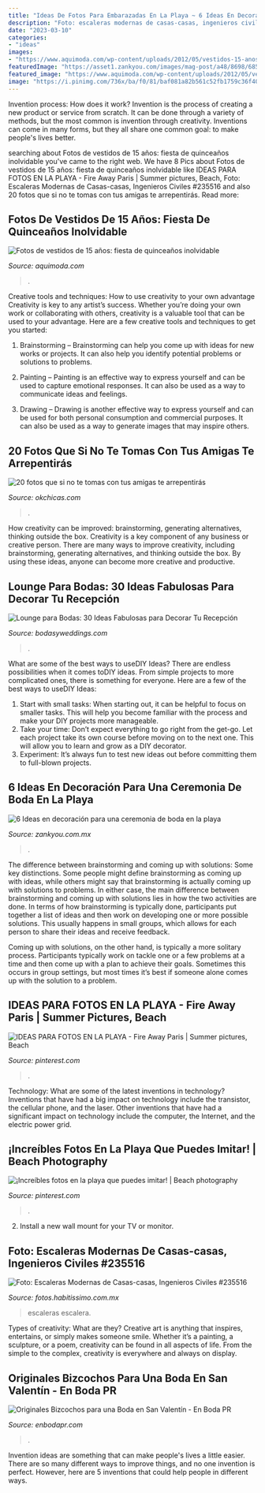 ```yaml
---
title: "Ideas De Fotos Para Embarazadas En La Playa ~ 6 Ideas En Decoración Para Una Ceremonia De Boda En La Playa"
description: "Foto: escaleras modernas de casas-casas, ingenieros civiles #235516"
date: "2023-03-10"
categories:
- "ideas"
images:
- "https://www.aquimoda.com/wp-content/uploads/2012/05/vestidos-15-anos-15.jpg"
featuredImage: "https://asset1.zankyou.com/images/mag-post/a48/8698/685/-/mx/wp-content/uploads/2012/07/antoniosaucedo-500x333.jpg"
featured_image: "https://www.aquimoda.com/wp-content/uploads/2012/05/vestidos-15-anos-15.jpg"
image: "https://i.pinimg.com/736x/ba/f0/81/baf081a82b561c52fb1759c36f406943.jpg"
---
```



Invention process: How does it work?
Invention is the process of creating a new product or service from scratch. It can be done through a variety of methods, but the most common is invention through creativity. Inventions can come in many forms, but they all share one common goal: to make people's lives better.

	

		
searching about Fotos de vestidos de 15 años: fiesta de quinceaños inolvidable you've came to the right web. We have 8 Pics about Fotos de vestidos de 15 años: fiesta de quinceaños inolvidable like IDEAS PARA FOTOS EN LA PLAYA - Fire Away Paris | Summer pictures, Beach, Foto: Escaleras Modernas de Casas-casas, Ingenieros Civiles #235516 and also 20 fotos que si no te tomas con tus amigas te arrepentirás. Read more:
		
    
## Fotos De Vestidos De 15 Años: Fiesta De Quinceaños Inolvidable

<img loading=lazy src="https://www.aquimoda.com/wp-content/uploads/2012/05/vestidos-15-anos-15.jpg" onerror="this.onerror=null;this.src='https://tse4.mm.bing.net/th?id=OIP.zbxVYIYEL7guYL4Jd6sjhgHaLH&amp;pid=15.1';" alt="Fotos de vestidos de 15 años: fiesta de quinceaños inolvidable">

_Source: aquimoda.com_

>. 

	

Creative tools and techniques: How to use creativity to your own advantage
Creativity is key to any artist’s success. Whether you’re doing your own work or collaborating with others, creativity is a valuable tool that can be used to your advantage. Here are a few creative tools and techniques to get you started:
1. Brainstorming – Brainstorming can help you come up with ideas for new works or projects. It can also help you identify potential problems or solutions to problems.

2. Painting – Painting is an effective way to express yourself and can be used to capture emotional responses. It can also be used as a way to communicate ideas and feelings.

3. Drawing – Drawing is another effective way to express yourself and can be used for both personal consumption and commercial purposes. It can also be used as a way to generate images that may inspire others.


    
## 20 Fotos Que Si No Te Tomas Con Tus Amigas Te Arrepentirás

<img loading=lazy src="http://www.okchicas.com/wp-content/uploads/2016/05/Ideas-de-fotos-para-mejores-amigas-5.jpg" onerror="this.onerror=null;this.src='https://tse1.mm.bing.net/th?id=OIP.rrGRL4fUllZvfC68ruRKjwHaHY&amp;pid=15.1';" alt="20 fotos que si no te tomas con tus amigas te arrepentirás">

_Source: okchicas.com_

>. 

	

How creativity can be improved: brainstorming, generating alternatives, thinking outside the box.
Creativity is a key component of any business or creative person. There are many ways to improve creativity, including brainstorming, generating alternatives, and thinking outside the box. By using these ideas, anyone can become more creative and productive.

    
## Lounge Para Bodas: 30 Ideas Fabulosas Para Decorar Tu Recepción

<img loading=lazy src="http://bodasyweddings.com/wp-content/uploads/2017/05/lounge-para-bodas-lujosa.jpg" onerror="this.onerror=null;this.src='https://tse3.mm.bing.net/th?id=OIP.WVdMBj8A4IbC-i3RPqlpPAHaLH&amp;pid=15.1';" alt="Lounge para Bodas: 30 Ideas Fabulosas para Decorar Tu Recepción">

_Source: bodasyweddings.com_

>. 

	

What are some of the best ways to useDIY Ideas?
There are endless possibilities when it comes toDIY ideas. From simple projects to more complicated ones, there is something for everyone. Here are a few of the best ways to useDIY Ideas: 
1. Start with small tasks: When starting out, it can be helpful to focus on smaller tasks. This will help you become familiar with the process and make your DIY projects more manageable. 
2. Take your time: Don’t expect everything to go right from the get-go. Let each project take its own course before moving on to the next one. This will allow you to learn and grow as a DIY decorator. 
3. Experiment: It’s always fun to test new ideas out before committing them to full-blown projects.

    
## 6 Ideas En Decoración Para Una Ceremonia De Boda En La Playa

<img loading=lazy src="https://asset1.zankyou.com/images/mag-post/a48/8698/685/-/mx/wp-content/uploads/2012/07/antoniosaucedo-500x333.jpg" onerror="this.onerror=null;this.src='https://tse1.mm.bing.net/th?id=OIP.1tewwBYCRAeRz85OkPlZ4gHaE7&amp;pid=15.1';" alt="6 Ideas en decoración para una ceremonia de boda en la playa">

_Source: zankyou.com.mx_

>. 

	

The difference between brainstorming and coming up with solutions: Some key distinctions.
Some people might define brainstorming as coming up with ideas, while others might say that brainstorming is actually coming up with solutions to problems. In either case, the main difference between brainstorming and coming up with solutions lies in how the two activities are done.
In terms of how brainstorming is typically done, participants put together a list of ideas and then work on developing one or more possible solutions. This usually happens in small groups, which allows for each person to share their ideas and receive feedback.

Coming up with solutions, on the other hand, is typically a more solitary process. Participants typically work on tackle one or a few problems at a time and then come up with a plan to achieve their goals. Sometimes this occurs in group settings, but most times it’s best if someone alone comes up with the solution to a problem.

    
## IDEAS PARA FOTOS EN LA PLAYA - Fire Away Paris | Summer Pictures, Beach

<img loading=lazy src="https://i.pinimg.com/736x/dd/d5/28/ddd52817ba93ce71783ebeb4c9c4db9d.jpg" onerror="this.onerror=null;this.src='https://tse4.mm.bing.net/th?id=OIP.FRSxUWEEIIHh9gh0zCUQCwHaJ6&amp;pid=15.1';" alt="IDEAS PARA FOTOS EN LA PLAYA - Fire Away Paris | Summer pictures, Beach">

_Source: pinterest.com_

>. 

	

Technology: What are some of the latest inventions in technology?
Inventions that have had a big impact on technology include the transistor, the cellular phone, and the laser. Other inventions that have had a significant impact on technology include the computer, the Internet, and the electric power grid.

    
## ¡Increíbles Fotos En La Playa Que Puedes Imitar! | Beach Photography

<img loading=lazy src="https://i.pinimg.com/736x/ba/f0/81/baf081a82b561c52fb1759c36f406943.jpg" onerror="this.onerror=null;this.src='https://tse1.mm.bing.net/th?id=OIP.okorPSfAYTLMtVIZLEbphwHaNK&amp;pid=15.1';" alt="¡Increíbles fotos en la playa que puedes imitar! | Beach photography">

_Source: pinterest.com_

>. 

	

2. Install a new wall mount for your TV or monitor.

    
## Foto: Escaleras Modernas De Casas-casas, Ingenieros Civiles #235516

<img loading=lazy src="https://mx.habcdn.com/photos/business/medium/escalera-235516.jpg" onerror="this.onerror=null;this.src='https://tse1.mm.bing.net/th?id=OIP.DwkqQUZPoHAQ0aNseBdx7gAAAA&amp;pid=15.1';" alt="Foto: Escaleras Modernas de Casas-casas, Ingenieros Civiles #235516">

_Source: fotos.habitissimo.com.mx_

>escaleras escalera. 

	

Types of creativity: What are they?
Creative art is anything that inspires, entertains, or simply makes someone smile. Whether it’s a painting, a sculpture, or a poem, creativity can be found in all aspects of life. From the simple to the complex, creativity is everywhere and always on display.

    
## Originales Bizcochos Para Una Boda En San Valentín - En Boda PR

<img loading=lazy src="https://enbodapr.com/wp-content/uploads/2017/02/c64fc912c096c39bc5a2c0c5f47cae82.jpg" onerror="this.onerror=null;this.src='https://tse3.mm.bing.net/th?id=OIP.j0pwQi5GOCpl99pKv4-bjwHaKa&amp;pid=15.1';" alt="Originales Bizcochos para una Boda en San Valentín - En Boda PR">

_Source: enbodapr.com_

>. 

	

Invention ideas are something that can make people's lives a little easier. There are so many different ways to improve things, and no one invention is perfect. However, here are 5 inventions that could help people in different ways.

